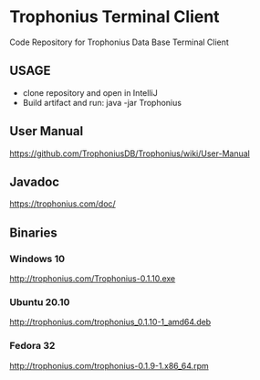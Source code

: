 # Trophonius Terminal Client
Code Repository for Trophonius Data Base Terminal Client

## USAGE
- clone repository and open in IntelliJ
- Build artifact and run: java -jar Trophonius  

## User Manual
https://github.com/TrophoniusDB/Trophonius/wiki/User-Manual

## Javadoc
https://trophonius.com/doc/

## Binaries

### Windows 10 
http://trophonius.com/Trophonius-0.1.10.exe

### Ubuntu 20.10
http://trophonius.com/trophonius_0.1.10-1_amd64.deb

### Fedora 32
http://trophonius.com/trophonius-0.1.9-1.x86_64.rpm

